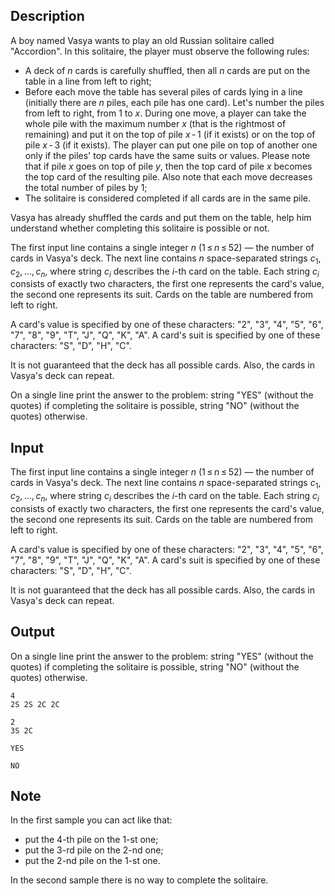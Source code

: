 ## Description

<div><p>A boy named Vasya wants to play an old Russian solitaire called "Accordion". In this solitaire, the player must observe the following rules:</p><ul> <li> A deck of <span class="tex-span"><i>n</i></span> cards is carefully shuffled, then all <span class="tex-span"><i>n</i></span> cards are put on the table in a line from left to right; </li><li> Before each move the table has several piles of cards lying in a line (initially there are <span class="tex-span"><i>n</i></span> piles, each pile has one card). Let's number the piles from left to right, from 1 to <span class="tex-span"><i>x</i></span>. During one move, a player can take the whole pile with the maximum number <span class="tex-span"><i>x</i></span> (that is the rightmost of remaining) and put it on the top of pile <span class="tex-span"><i>x</i> - 1</span> (if it exists) or on the top of pile <span class="tex-span"><i>x</i> - 3</span> (if it exists). The player can put one pile on top of another one only if the piles' top cards have the same suits or values. Please note that if pile <span class="tex-span"><i>x</i></span> goes on top of pile <span class="tex-span"><i>y</i></span>, then the top card of pile <span class="tex-span"><i>x</i></span> becomes the top card of the resulting pile. Also note that each move decreases the total number of piles by 1; </li><li> The solitaire is considered completed if all cards are in the same pile. </li></ul><p>Vasya has already shuffled the cards and put them on the table, help him understand whether completing this solitaire is possible or not. </p></div><div class="input-specification"><p>The first input line contains a single integer <span class="tex-span"><i>n</i></span> <span class="tex-span">(1 ≤ <i>n</i> ≤ 52)</span> — the number of cards in Vasya's deck. The next line contains <span class="tex-span"><i>n</i></span> space-separated strings <span class="tex-span"><i>c</i><sub class="lower-index">1</sub>, <i>c</i><sub class="lower-index">2</sub>, ..., <i>c</i><sub class="lower-index"><i>n</i></sub></span>, where string <span class="tex-span"><i>c</i><sub class="lower-index"><i>i</i></sub></span> describes the <span class="tex-span"><i>i</i></span>-th card on the table. Each string <span class="tex-span"><i>c</i><sub class="lower-index"><i>i</i></sub></span> consists of exactly two characters, the first one represents the card's value, the second one represents its suit. Cards on the table are numbered from left to right. </p><p>A card's value is specified by one of these characters: "<span class="tex-font-style-tt">2</span>", "<span class="tex-font-style-tt">3</span>", "<span class="tex-font-style-tt">4</span>", "<span class="tex-font-style-tt">5</span>", "<span class="tex-font-style-tt">6</span>", "<span class="tex-font-style-tt">7</span>", "<span class="tex-font-style-tt">8</span>", "<span class="tex-font-style-tt">9</span>", "<span class="tex-font-style-tt">T</span>", "<span class="tex-font-style-tt">J</span>", "<span class="tex-font-style-tt">Q</span>", "<span class="tex-font-style-tt">K</span>", "<span class="tex-font-style-tt">A</span>". A card's suit is specified by one of these characters: "<span class="tex-font-style-tt">S</span>", "<span class="tex-font-style-tt">D</span>", "<span class="tex-font-style-tt">H</span>", "<span class="tex-font-style-tt">C</span>".</p><p>It is not guaranteed that the deck has all possible cards. Also, the cards in Vasya's deck can repeat.</p></div><div class="output-specification"><p>On a single line print the answer to the problem: string "YES" (without the quotes) if completing the solitaire is possible, string "NO" (without the quotes) otherwise.</p></div>

## Input

<p>The first input line contains a single integer <span class="tex-span"><i>n</i></span> <span class="tex-span">(1 ≤ <i>n</i> ≤ 52)</span> — the number of cards in Vasya's deck. The next line contains <span class="tex-span"><i>n</i></span> space-separated strings <span class="tex-span"><i>c</i><sub class="lower-index">1</sub>, <i>c</i><sub class="lower-index">2</sub>, ..., <i>c</i><sub class="lower-index"><i>n</i></sub></span>, where string <span class="tex-span"><i>c</i><sub class="lower-index"><i>i</i></sub></span> describes the <span class="tex-span"><i>i</i></span>-th card on the table. Each string <span class="tex-span"><i>c</i><sub class="lower-index"><i>i</i></sub></span> consists of exactly two characters, the first one represents the card's value, the second one represents its suit. Cards on the table are numbered from left to right. </p><p>A card's value is specified by one of these characters: "<span class="tex-font-style-tt">2</span>", "<span class="tex-font-style-tt">3</span>", "<span class="tex-font-style-tt">4</span>", "<span class="tex-font-style-tt">5</span>", "<span class="tex-font-style-tt">6</span>", "<span class="tex-font-style-tt">7</span>", "<span class="tex-font-style-tt">8</span>", "<span class="tex-font-style-tt">9</span>", "<span class="tex-font-style-tt">T</span>", "<span class="tex-font-style-tt">J</span>", "<span class="tex-font-style-tt">Q</span>", "<span class="tex-font-style-tt">K</span>", "<span class="tex-font-style-tt">A</span>". A card's suit is specified by one of these characters: "<span class="tex-font-style-tt">S</span>", "<span class="tex-font-style-tt">D</span>", "<span class="tex-font-style-tt">H</span>", "<span class="tex-font-style-tt">C</span>".</p><p>It is not guaranteed that the deck has all possible cards. Also, the cards in Vasya's deck can repeat.</p>

## Output

<p>On a single line print the answer to the problem: string "YES" (without the quotes) if completing the solitaire is possible, string "NO" (without the quotes) otherwise.</p>





```input1
4
2S 2S 2C 2C

```




```input2
2
3S 2C

```




```output1
YES

```




```output2
NO

```



## Note

<p>In the first sample you can act like that: </p><ul> <li> put the 4-th pile on the 1-st one; </li><li> put the 3-rd pile on the 2-nd one; </li><li> put the 2-nd pile on the 1-st one. </li></ul><p>In the second sample there is no way to complete the solitaire.</p>
